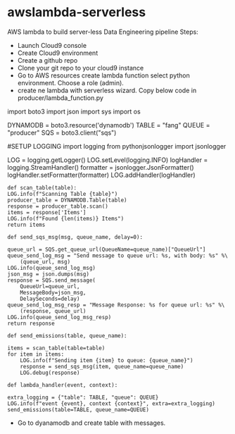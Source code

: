 # awslambda-serverless
AWS lambda to build server-less Data Engineering pipeline
Steps:
- Launch Cloud9 console
- Create Cloud9 environment
- Create a github repo
- Clone your git repo to your cloud9 instance
- Go to AWS resources create lambda function select python environment. Choose a role (admin).
- create ne lambda with serverless wizard. Copy below code in producer/lambda_function.py


import boto3
import json
import sys
import os

DYNAMODB = boto3.resource('dynamodb')
TABLE = "fang"
QUEUE = "producer"
SQS = boto3.client("sqs")

#SETUP LOGGING
import logging
from pythonjsonlogger import jsonlogger

LOG = logging.getLogger()
LOG.setLevel(logging.INFO)
logHandler = logging.StreamHandler()
formatter = jsonlogger.JsonFormatter()
logHandler.setFormatter(formatter)
LOG.addHandler(logHandler)

    def scan_table(table):
    LOG.info(f"Scanning Table {table}")
    producer_table = DYNAMODB.Table(table)
    response = producer_table.scan()
    items = response['Items']
    LOG.info(f"Found {len(items)} Items")
    return items

    def send_sqs_msg(msg, queue_name, delay=0):
   
    queue_url = SQS.get_queue_url(QueueName=queue_name)["QueueUrl"]
    queue_send_log_msg = "Send message to queue url: %s, with body: %s" %\
        (queue_url, msg)
    LOG.info(queue_send_log_msg)
    json_msg = json.dumps(msg)
    response = SQS.send_message(
        QueueUrl=queue_url,
        MessageBody=json_msg,
        DelaySeconds=delay)
    queue_send_log_msg_resp = "Message Response: %s for queue url: %s" %\
        (response, queue_url) 
    LOG.info(queue_send_log_msg_resp)
    return response

    def send_emissions(table, queue_name):

    items = scan_table(table=table)
    for item in items:
        LOG.info(f"Sending item {item} to queue: {queue_name}")
        response = send_sqs_msg(item, queue_name=queue_name)
        LOG.debug(response)

    def lambda_handler(event, context):

    extra_logging = {"table": TABLE, "queue": QUEUE}
    LOG.info(f"event {event}, context {context}", extra=extra_logging)
    send_emissions(table=TABLE, queue_name=QUEUE)
- Go to dyanamodb and create table with messages.
